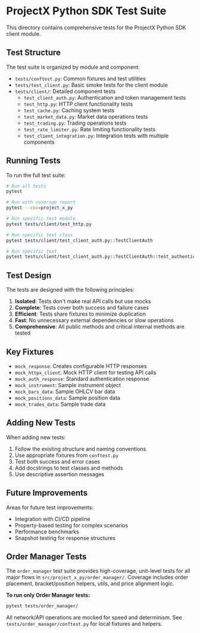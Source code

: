 # ProjectX Python SDK Test Suite

This directory contains comprehensive tests for the ProjectX Python SDK client module.

## Test Structure

The test suite is organized by module and component:

- `tests/conftest.py`: Common fixtures and test utilities
- `tests/test_client.py`: Basic smoke tests for the client module
- `tests/client/`: Detailed component tests
  - `test_client_auth.py`: Authentication and token management tests
  - `test_http.py`: HTTP client functionality tests
  - `test_cache.py`: Caching system tests
  - `test_market_data.py`: Market data operations tests
  - `test_trading.py`: Trading operations tests
  - `test_rate_limiter.py`: Rate limiting functionality tests
  - `test_client_integration.py`: Integration tests with multiple components

## Running Tests

To run the full test suite:

```bash
# Run all tests
pytest

# Run with coverage report
pytest --cov=project_x_py

# Run specific test module
pytest tests/client/test_http.py

# Run specific test class
pytest tests/client/test_client_auth.py::TestClientAuth

# Run specific test
pytest tests/client/test_client_auth.py::TestClientAuth::test_authenticate_success
```

## Test Design

The tests are designed with the following principles:

1. **Isolated**: Tests don't make real API calls but use mocks
2. **Complete**: Tests cover both success and failure cases
3. **Efficient**: Tests share fixtures to minimize duplication
4. **Fast**: No unnecessary external dependencies or slow operations
5. **Comprehensive**: All public methods and critical internal methods are tested

## Key Fixtures

- `mock_response`: Creates configurable HTTP responses
- `mock_httpx_client`: Mock HTTP client for testing API calls
- `mock_auth_response`: Standard authentication response
- `mock_instrument`: Sample instrument object
- `mock_bars_data`: Sample OHLCV bar data
- `mock_positions_data`: Sample position data
- `mock_trades_data`: Sample trade data

## Adding New Tests

When adding new tests:

1. Follow the existing structure and naming conventions
2. Use appropriate fixtures from `conftest.py`
3. Test both success and error cases
4. Add docstrings to test classes and methods
5. Use descriptive assertion messages

## Future Improvements

Areas for future test improvements:

- Integration with CI/CD pipeline
- Property-based testing for complex scenarios
- Performance benchmarks
- Snapshot testing for response structures

## Order Manager Tests

The `order_manager` test suite provides high-coverage, unit-level tests for all major flows in `src/project_x_py/order_manager/`. Coverage includes order placement, bracket/position helpers, utils, and price alignment logic.

**To run only Order Manager tests:**
```bash
pytest tests/order_manager/
```

All network/API operations are mocked for speed and determinism. See `tests/order_manager/conftest.py` for local fixtures and helpers.
